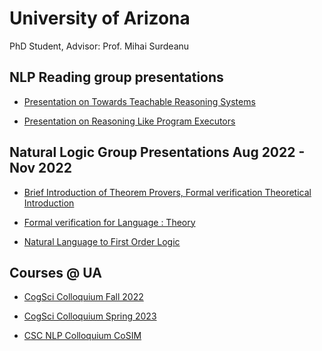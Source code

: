 # University of Arizona

PhD Student, Advisor: Prof. Mihai Surdeanu

## NLP Reading group presentations

- <a href="https://github.com/sushmaakoju/study-work-reports/blob/main/university-of-arizona/sushma-akoju-NLP%20Reading%20Group%20series_%20Towards%20Teachable%20Reasoning%20Systems%20NLP%20Reading%20Group%2C%20University%20of%20Arizona.pdf">Presentation on Towards Teachable Reasoning Systems</a>

- <a href="https://github.com/sushmaakoju/study-work-reports/blob/main/university-of-arizona/sushma-akoju-reasoning-like-program-executors.pdf">Presentation on Reasoning Like Program Executors</a>

## Natural Logic Group Presentations Aug 2022 - Nov 2022

- <a href="https://github.com/sushmaakoju/study-work-reports/blob/main/university-of-arizona/sushma-akoju-Brief-Introduction-of-Theorem-Provers-Formal-Verification-Category-Theory-SAT_SMT-solvers.pdf">Brief Introduction of Theorem Provers, Formal verification Theoretical Introduction</a>

- <a href="https://github.com/sushmaakoju/study-work-reports/blob/main/university-of-arizona/sushma-akoju-Formal%20Verification%20for%20Language.pdf">Formal verification for Language : Theory</a>

- <a href="https://github.com/sushmaakoju/study-work-reports/blob/main/university-of-arizona/sushma-akoju-Natural%20Language%20to%20First%20Order%20Logic.pdf"> Natural Language to First Order Logic</a>

## Courses @ UA

- <a href="https://github.com/sushmaakoju/study-work-reports/blob/main/university-of-arizona/sushma-akoju-cogsci-Summary_of_Talks_related_to_Consciousness__Metacognition_and_Representation_Similarity_Analysis.pdf"> CogSci Colloquium Fall 2022</a>

- <a href="https://github.com/sushmaakoju/study-work-reports/blob/main/university-of-arizona/sushma-akoju-cog-sci-summary_of_Talks_related_to_Episodic_memory__Sentience__Social_norms_and_discussion_dynamics.pdf"> CogSci Colloquium Spring 2023</a>

- <a href="https://github.com/sushmaakoju/study-work-reports/blob/main/university-of-arizona/sushma-akoju-CoSIm.pdf"> CSC NLP Colloquium CoSIM</a>


